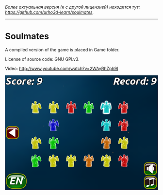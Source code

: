 *Более актуальная версия (и с другой лицензией) находится тут: <https://github.com/urho3d-learn/soulmates>.*

---

# Soulmates

A compiled version of the game is placed in Game folder.

License of source code: GNU GPLv3.

Video: http://www.youtube.com/watch?v=2WAyRhZph9I

![Screenshot](https://github.com/1vanK/Soulmates/raw/master/Screen.png)

